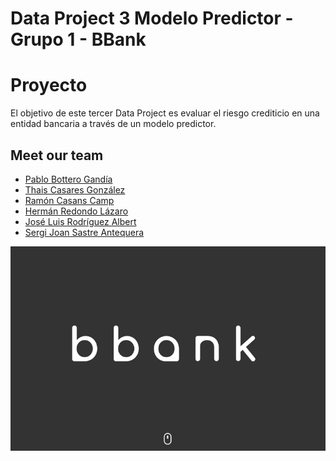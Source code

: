# Data Project 3 Modelo Predictor - Grupo 1 - BBank

# Proyecto
El objetivo de este tercer Data Project es evaluar el riesgo crediticio en una entidad bancaria a través de un modelo predictor.


## Meet our team

- [Pablo Bottero Gandía](https://github.com/aloa04)
- [Thais Casares González](https://github.com/thais1987)
- [Ramón Casans Camp](https://github.com/racasc)
- [Hermán Redondo Lázaro](https://github.com/Ciarzi)
- [José Luis Rodríguez Albert](https://github.com/joselra98)
- [Sergi Joan Sastre Antequera]()


<p align="center">
   <img src="https://github.com/Ciarzi/DP3_GP1/blob/main/Logo/Logo_Banco.png" alt="[YOUR_ALT]"/>
</p>
